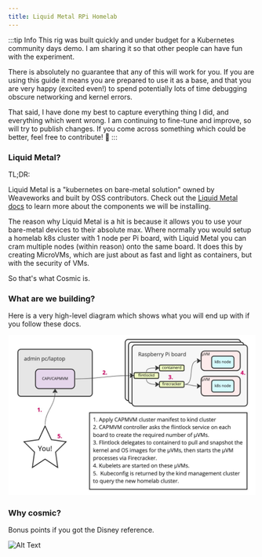 ```yaml
---
title: Liquid Metal RPi Homelab
---
```


:::tip Info
This rig was built quickly and under budget for a Kubernetes community days
demo. I am sharing it so that other people can have fun with the experiment.

There is absolutely no guarantee that any of this will work for you. If you are
using this guide it means you are prepared to use it as a base, and that you are
very happy (excited even!) to spend potentially lots of time debugging obscure
networking and kernel errors.

That said, I have done my best to capture everything thing I did, and everything
which went wrong. I am continuing to fine-tune and improve, so will
try to publish changes. If you come across something which could be better, feel
free to contribute! :purple_heart:
:::

### Liquid Metal?

TL;DR:

Liquid Metal is a "kubernetes on bare-metal solution" owned by Weaveworks and
built by OSS contributors. Check out the [Liquid Metal docs][lm-docs] to learn
more about the components we will be installing.

The reason why Liquid Metal is a hit is because it allows you to use your bare-metal
devices to their absolute max. Where normally you would setup a homelab k8s cluster
with 1 node per Pi board, with Liquid Metal you can cram multiple nodes (within reason)
onto the same board. It does this by creating MicroVMs, which are just about as
fast and light as containers, but with the security of VMs.

So that's what Cosmic is.

### What are we building?

Here is a very high-level diagram which shows what you will end up with if you
follow these docs.

![Liquid Metal high-level illustration](/img/high-level.jpg)

### Why cosmic?

Bonus points if you got the Disney reference.

![Alt Text](https://media.tenor.com/C7BweO_X39sAAAAd/aladdin-animated.gif)

[lm-docs]: https://weaveworks-liquidmetal.github.io/site/
